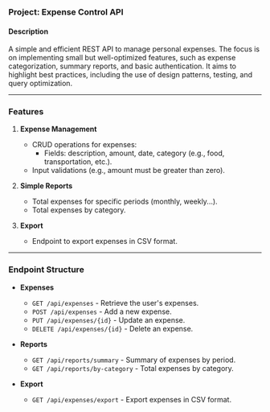 ### **Project: Expense Control API**

#### **Description**
A simple and efficient REST API to manage personal expenses. The focus is on implementing small but well-optimized features, such as expense categorization, summary reports, and basic authentication. It aims to highlight best practices, including the use of design patterns, testing, and query optimization.

---

### **Features**

1. **Expense Management**
   - CRUD operations for expenses:
     - Fields: description, amount, date, category (e.g., food, transportation, etc.).
   - Input validations (e.g., amount must be greater than zero).

2. **Simple Reports**
   - Total expenses for specific periods (monthly, weekly...).
   - Total expenses by category.

3. **Export**
   - Endpoint to export expenses in CSV format.

---

### **Endpoint Structure**

- **Expenses**
  - `GET /api/expenses` - Retrieve the user's expenses.
  - `POST /api/expenses` - Add a new expense.
  - `PUT /api/expenses/{id}` - Update an expense.
  - `DELETE /api/expenses/{id}` - Delete an expense.

- **Reports**
  - `GET /api/reports/summary` - Summary of expenses by period.
  - `GET /api/reports/by-category` - Total expenses by category.

- **Export**
  - `GET /api/expenses/export` - Export expenses in CSV format.